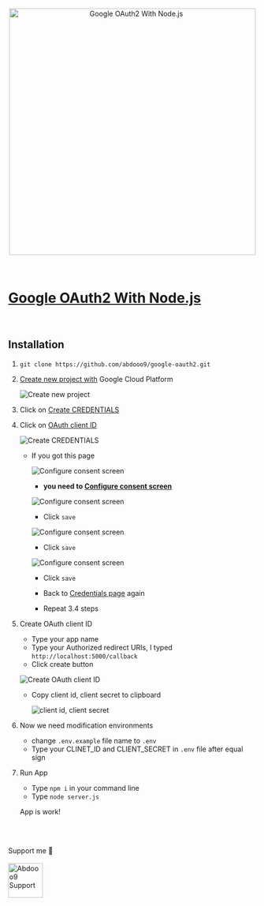 <div align="center">
	<br />
	<p>
		<a href="https://github.com/abdooo9/google-oauth2"><img src="https://miro.medium.com/max/1200/1*5XrmcupeUuAUvbGMqGxxDw.png" width="500" alt="Google OAuth2 With Node.js" /></a>
	</p>
	<br/>

</div>

# [Google OAuth2 With Node.js](https://github.com/abdooo9/google-oauth2)

<br/>

## Installation

1. ``
git clone https://github.com/abdooo9/google-oauth2.git
``
2. [Create new project with](https://console.cloud.google.com/projectcreate) Google Cloud Platform

    ![Create new project](https://image.prntscr.com/image/4mgh0WtoRVCrY4N3bi1WMg.png)

3. Click on [Create CREDENTIALS](https://console.cloud.google.com/apis/credentials) 
4. Click on [OAuth client ID](https://console.cloud.google.com/apis/credentials/oauthclient)  

    ![Create CREDENTIALS](https://image.prntscr.com/image/0NvZuZnmRvCeAg8d2P9_xw.png)

    - If you got this page

        ![Configure consent screen](https://image.prntscr.com/image/8hu_dv5RQ9Sojr7zYfV8_Q.png)
        - **you need to [Configure consent screen](https://console.cloud.google.com/apis/credentials/consent)**

        ![Configure consent screen](https://image.prntscr.com/image/ad7WbPg7SAyll1IgnvWyOg.png)
        - Click `save`

        ![Configure consent screen](https://image.prntscr.com/image/dDYktdjxTQqnzOzgY_SPDw.png)
        - Click `save`

        ![Configure consent screen](https://image.prntscr.com/image/jtqBBBSsSsKwCAWdY-kmRA.png)
        - Click `save`

        - Back to [Credentials page](https://console.cloud.google.com/apis/credentials) again

        - Repeat 3.4 steps

5.  Create OAuth client ID 

    - Type your app name
    - Type your Authorized redirect URIs, I typed `http://localhost:5000/callback`
    - Click create button

    ![Create OAuth client ID](https://image.prntscr.com/image/vZrW3u9CTYO5D7Yh6XJK8g.png)

    - Copy client id, client secret to clipboard

        ![client id, client secret](https://image.prntscr.com/image/2WeIrA2eTXWu7cukoNmw-A.png)

6. Now we need modification environments

    - change `.env.example` file name to `.env`
    - Type your CLINET_ID and CLIENT_SECRET in `.env` file after equal sign

7. Run App
    - Type `npm i` in your command line 
    - Type `node server.js`

    App is work!

<br>

<div>
	<br />
	<p> Support me 🌹
	<br />
	<br />
		<a href="https://patreon.com/abdo9/"><img src="https://seeklogo.com/images/P/patreon-logo-93191455CE-seeklogo.com.png" width="70" alt="Abdooo9 Support" /></a>
	</p>
	<br/>

</div>
